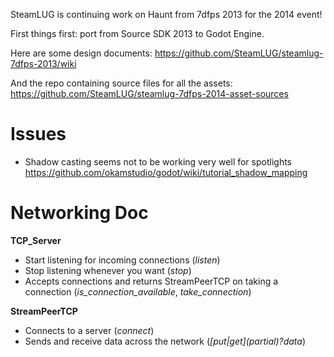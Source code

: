 SteamLUG is continuing work on Haunt from 7dfps 2013 for the 2014 event!

First things first: port from Source SDK 2013 to Godot Engine.

Here are some design documents:
https://github.com/SteamLUG/steamlug-7dfps-2013/wiki

And the repo containing source files for all the assets:
https://github.com/SteamLUG/steamlug-7dfps-2014-asset-sources


Issues
======

* Shadow casting seems not to be working very well for spotlights
https://github.com/okamstudio/godot/wiki/tutorial_shadow_mapping


Networking Doc
================

**TCP\_Server**
* Start listening for incoming connections (*listen*)
* Stop listening whenever you want (*stop*)
* Accepts connections and returns StreamPeerTCP on taking a connection (*is_connection_available*, *take_connection*)

**StreamPeerTCP**
* Connects to a server (*connect*)
* Sends and receive data across the network (*[put|get]_(partial_)?data*)

